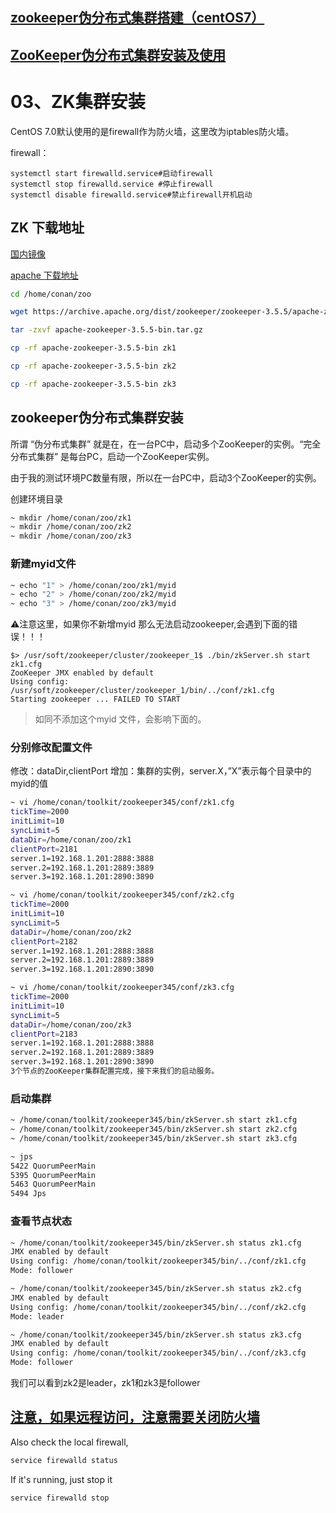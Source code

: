 
## [zookeeper伪分布式集群搭建（centOS7）](https://blog.csdn.net/bestcleaner/article/details/75331793)

## [ZooKeeper伪分布式集群安装及使用](http://blog.fens.me/hadoop-zookeeper-intro/)

# 03、ZK集群安装

CentOS 7.0默认使用的是firewall作为防火墙，这里改为iptables防火墙。

firewall：
```shell script
systemctl start firewalld.service#启动firewall
systemctl stop firewalld.service #停止firewall
systemctl disable firewalld.service#禁止firewall开机启动
```
## ZK 下载地址

[国内镜像](https://mirror.bjtu.edu.cn/apache/zookeeper/)

[apache 下载地址](https://archive.apache.org/dist/zookeeper/)

```bash
cd /home/conan/zoo
```

```bash
wget https://archive.apache.org/dist/zookeeper/zookeeper-3.5.5/apache-zookeeper-3.5.5-bin.tar.gz
```

```bash
tar -zxvf apache-zookeeper-3.5.5-bin.tar.gz
```

```bash
cp -rf apache-zookeeper-3.5.5-bin zk1

cp -rf apache-zookeeper-3.5.5-bin zk2

cp -rf apache-zookeeper-3.5.5-bin zk3

```

## zookeeper伪分布式集群安装
所谓 “伪分布式集群” 就是在，在一台PC中，启动多个ZooKeeper的实例。“完全分布式集群” 是每台PC，启动一个ZooKeeper实例。

由于我的测试环境PC数量有限，所以在一台PC中，启动3个ZooKeeper的实例。

创建环境目录

```bash
~ mkdir /home/conan/zoo/zk1
~ mkdir /home/conan/zoo/zk2
~ mkdir /home/conan/zoo/zk3
```

### 新建myid文件
```bash
~ echo "1" > /home/conan/zoo/zk1/myid
~ echo "2" > /home/conan/zoo/zk2/myid
~ echo "3" > /home/conan/zoo/zk3/myid
```

⚠️注意这里，如果你不新增myid 那么无法启动zookeeper,会遇到下面的错误！！！
```
$> /usr/soft/zookeeper/cluster/zookeeper_1$ ./bin/zkServer.sh start zk1.cfg
ZooKeeper JMX enabled by default
Using config: /usr/soft/zookeeper/cluster/zookeeper_1/bin/../conf/zk1.cfg
Starting zookeeper ... FAILED TO START
```
> 如同不添加这个myid 文件，会影响下面的。

### 分别修改配置文件
修改：dataDir,clientPort
增加：集群的实例，server.X，”X”表示每个目录中的myid的值

```bash
~ vi /home/conan/toolkit/zookeeper345/conf/zk1.cfg
tickTime=2000
initLimit=10
syncLimit=5
dataDir=/home/conan/zoo/zk1
clientPort=2181
server.1=192.168.1.201:2888:3888
server.2=192.168.1.201:2889:3889
server.3=192.168.1.201:2890:3890
```

```bash
~ vi /home/conan/toolkit/zookeeper345/conf/zk2.cfg
tickTime=2000
initLimit=10
syncLimit=5
dataDir=/home/conan/zoo/zk2
clientPort=2182
server.1=192.168.1.201:2888:3888
server.2=192.168.1.201:2889:3889
server.3=192.168.1.201:2890:3890
```

```bash
~ vi /home/conan/toolkit/zookeeper345/conf/zk3.cfg
tickTime=2000
initLimit=10
syncLimit=5
dataDir=/home/conan/zoo/zk3
clientPort=2183
server.1=192.168.1.201:2888:3888
server.2=192.168.1.201:2889:3889
server.3=192.168.1.201:2890:3890
3个节点的ZooKeeper集群配置完成，接下来我们的启动服务。
```

### 启动集群

```bash
~ /home/conan/toolkit/zookeeper345/bin/zkServer.sh start zk1.cfg
~ /home/conan/toolkit/zookeeper345/bin/zkServer.sh start zk2.cfg
~ /home/conan/toolkit/zookeeper345/bin/zkServer.sh start zk3.cfg
```

```bash
~ jps
5422 QuorumPeerMain
5395 QuorumPeerMain
5463 QuorumPeerMain
5494 Jps
```


### 查看节点状态
```bash
~ /home/conan/toolkit/zookeeper345/bin/zkServer.sh status zk1.cfg
JMX enabled by default
Using config: /home/conan/toolkit/zookeeper345/bin/../conf/zk1.cfg
Mode: follower

~ /home/conan/toolkit/zookeeper345/bin/zkServer.sh status zk2.cfg
JMX enabled by default
Using config: /home/conan/toolkit/zookeeper345/bin/../conf/zk2.cfg
Mode: leader

~ /home/conan/toolkit/zookeeper345/bin/zkServer.sh status zk3.cfg
JMX enabled by default
Using config: /home/conan/toolkit/zookeeper345/bin/../conf/zk3.cfg
Mode: follower
```

我们可以看到zk2是leader，zk1和zk3是follower



## [注意，如果远程访问，注意需要关闭防火墙](https://stackoverflow.com/questions/13316776/zookeeper-connection-error)


Also check the local firewall, 

```bash
service firewalld status
```

If it's running, just stop it 
```bash
service firewalld stop

```



